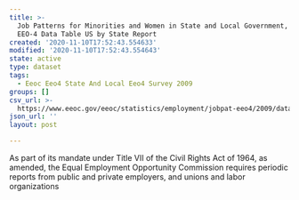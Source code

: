 ```yaml
---
title: >-
  Job Patterns for Minorities and Women in State and Local Government, 2009
  EEO-4 Data Table US by State Report
created: '2020-11-10T17:52:43.554633'
modified: '2020-11-10T17:52:43.554643'
state: active
type: dataset
tags:
  - Eeoc Eeo4 State And Local Eeo4 Survey 2009
groups: []
csv_url: >-
  https://www.eeoc.gov/eeoc/statistics/employment/jobpat-eeo4/2009/datasets/E4_Data_table_US_by_state_2009.txt
json_url: ''
layout: post

---
```

As part of its mandate under Title VII of the Civil Rights Act of 1964, as amended, the Equal Employment Opportunity Commission requires periodic reports from public and private employers, and unions and labor organizations 
